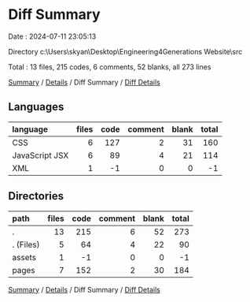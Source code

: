 # Diff Summary

Date : 2024-07-11 23:05:13

Directory c:\\Users\\skyan\\Desktop\\Engineering4Generations Website\\src

Total : 13 files,  215 codes, 6 comments, 52 blanks, all 273 lines

[Summary](results.md) / [Details](details.md) / Diff Summary / [Diff Details](diff-details.md)

## Languages
| language | files | code | comment | blank | total |
| :--- | ---: | ---: | ---: | ---: | ---: |
| CSS | 6 | 127 | 2 | 31 | 160 |
| JavaScript JSX | 6 | 89 | 4 | 21 | 114 |
| XML | 1 | -1 | 0 | 0 | -1 |

## Directories
| path | files | code | comment | blank | total |
| :--- | ---: | ---: | ---: | ---: | ---: |
| . | 13 | 215 | 6 | 52 | 273 |
| . (Files) | 5 | 64 | 4 | 22 | 90 |
| assets | 1 | -1 | 0 | 0 | -1 |
| pages | 7 | 152 | 2 | 30 | 184 |

[Summary](results.md) / [Details](details.md) / Diff Summary / [Diff Details](diff-details.md)